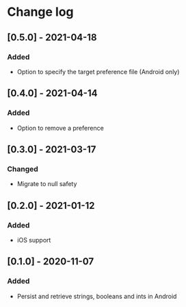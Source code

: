# Change log

## [0.5.0] - 2021-04-18

### Added

- Option to specify the target preference file (Android only)

## [0.4.0] - 2021-04-14

### Added

- Option to remove a preference

## [0.3.0] - 2021-03-17

### Changed

- Migrate to null safety

## [0.2.0] - 2021-01-12

### Added

- iOS support

## [0.1.0] - 2020-11-07

### Added

- Persist and retrieve strings, booleans and ints in Android
